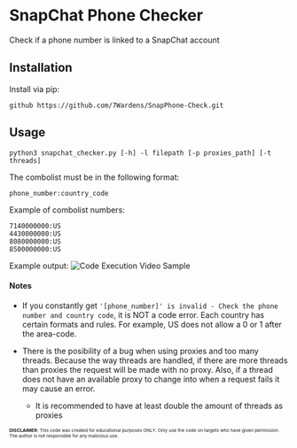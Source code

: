 # SnapChat Phone Checker

Check if a phone number is linked to a SnapChat account

## Installation

Install via pip:

    github https://github.com/7Wardens/SnapPhone-Check.git



## Usage

```python3 snapchat_checker.py [-h] -l filepath [-p proxies_path] [-t threads]```

The combolist must be in the following format:

```phone_number:country_code```

Example of combolist numbers:

```
7140000000:US
4430000000:US
8080000000:US
8500000000:US
```

Example output:
![Code Execution Video Sample](https://github.com/7Wardens/SnapPhone-Check/blob/master/VideoExample/exec_example.gif)

#### Notes
- If you constantly get ```'[phone_number]' is invalid - Check the phone number and country code```, it is NOT a code error. Each country has certain formats and rules. For example, US does not allow a 0 or 1 after the area-code.

- There is the posibility of a bug when using proxies and too many threads. Because the way threads are handled, if there are more threads than proxies the request will be made with no proxy. Also, if a thread does not have an available proxy to change into when a request fails it may cause an error. 
    - It is recommended to have at least double the amount of threads as proxies



<sub><sup><sub>**DISCLAIMER**: This code was created for educational purposes ONLY. Only use the code on targets who have given permission. The author is not responsible for any malicious use. </sub></sup></sub>
